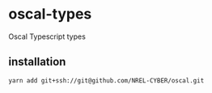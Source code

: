 # oscal-types
Oscal Typescript types
## installation
    yarn add git+ssh://git@github.com/NREL-CYBER/oscal.git

